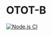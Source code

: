 # OTOT-B

[![Node.js CI](https://github.com/farice9/OTOT-B/actions/workflows/node.js.yml/badge.svg)](https://github.com/farice9/OTOT-B/actions/workflows/node.js.yml)

